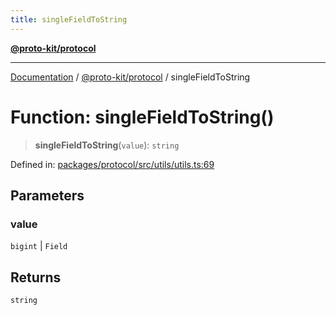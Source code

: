 ```yaml
---
title: singleFieldToString
---
```


[**@proto-kit/protocol**](../README.md)

***

[Documentation](../../../README.md) / [@proto-kit/protocol](../README.md) / singleFieldToString

# Function: singleFieldToString()

> **singleFieldToString**(`value`): `string`

Defined in: [packages/protocol/src/utils/utils.ts:69](https://github.com/proto-kit/framework/blob/28efa802e3737fc3b77339148b307ef7246f3ef1/packages/protocol/src/utils/utils.ts#L69)

## Parameters

### value

`bigint` | `Field`

## Returns

`string`
